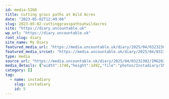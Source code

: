 ```yaml
---
id: media-5260
title: Cutting grass paths at Wild Acres
date: "2023-05-02T12:49:06"
slug: 2023-05-02-cuttinggrasspathsatwildacres
site: "https://diary.uncountable.uk"
wp_url: "https://diary.uncountable.uk"
root_slug: diary
site_name: My Diary
featured_media_url: "https://media.uncountable.uk/diary/2025/04/03232302/IMG20230502134906_01-edited.webp"
featured_media_srcset: "https://media.uncountable.uk/diary/2025/04/03232302/IMG20230502134906_01-edited-300x257.webp 300w, https://media.uncountable.uk/diary/2025/04/03232302/IMG20230502134906_01-edited-1024x878.webp 1024w, https://media.uncountable.uk/diary/2025/04/03232302/IMG20230502134906_01-edited-150x150.webp 150w, https://media.uncountable.uk/diary/2025/04/03232302/IMG20230502134906_01-edited-640x549.webp 640w, https://media.uncountable.uk/diary/2025/04/03232302/IMG20230502134906_01-edited.webp 1740w"
type: media
source_url: "https://media.uncountable.uk/diary/2025/04/03232302/IMG20230502134906_01-edited.webp"
media_details: {"width":1740,"height":1492,"file":"photos/Instadiary/IMG20230502134906_01-edited.webp","filesize":198504,"sizes":{"medium":{"file":"IMG20230502134906_01-edited-300x257.webp","width":300,"height":257,"filesize":24602,"mime_type":"image/webp","source_url":"https://media.uncountable.uk/diary/2025/04/03232302/IMG20230502134906_01-edited-300x257.webp"},"large":{"file":"IMG20230502134906_01-edited-1024x878.webp","width":1024,"height":878,"filesize":199316,"mime_type":"image/webp","source_url":"https://media.uncountable.uk/diary/2025/04/03232302/IMG20230502134906_01-edited-1024x878.webp"},"thumbnail":{"file":"IMG20230502134906_01-edited-150x150.webp","width":150,"height":150,"filesize":8060,"mime_type":"image/webp","source_url":"https://media.uncountable.uk/diary/2025/04/03232302/IMG20230502134906_01-edited-150x150.webp"},"mobwidth":{"file":"IMG20230502134906_01-edited-640x549.webp","width":640,"height":549,"filesize":95458,"mime_type":"image/webp","source_url":"https://media.uncountable.uk/diary/2025/04/03232302/IMG20230502134906_01-edited-640x549.webp"},"full":{"file":"IMG20230502134906_01-edited.webp","width":1740,"height":1492,"mime_type":"image/webp","source_url":"https://media.uncountable.uk/diary/2025/04/03232302/IMG20230502134906_01-edited.webp"}},"image_meta":{"aperture":"0","credit":"","camera":"","caption":"","created_timestamp":"0","copyright":"","focal_length":"0","iso":"0","shutter_speed":"0","title":"","orientation":"0","keywords":[]}}
category: []
tag:
  - name: instadiary
    slug: instadiary
    id: 5
---
```



